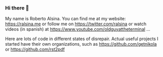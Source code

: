 ### Hi there 👋

My name is Roberto Alsina. You can find me at my website: https://ralsina.me or follow me on https://twitter.com/ralsina or watch videos (in spanish) at https://www.youtube.com/oldguyattheterminal ... 

Here are lots of code in different states of disrepair. Actual useful projects I started have their own organizations, such as https://github.com/getnikola or https://github.com/rst2pdf
